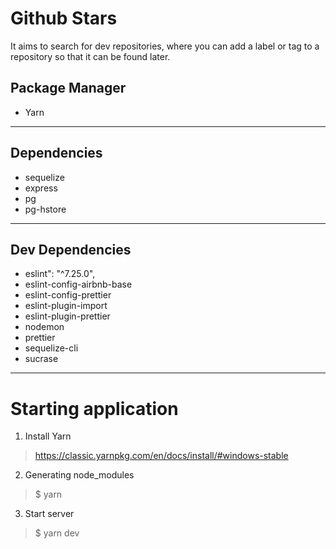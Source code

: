 # Github Stars
It aims to search for dev repositories, where you can add a label or tag to a repository so that it can be found later.

Package Manager
----------------------
 * Yarn 
-----------

 Dependencies
 ---------------------
* sequelize
* express
* pg
* pg-hstore
-----------

Dev Dependencies
 ---------------------
* eslint": "^7.25.0",
* eslint-config-airbnb-base
* eslint-config-prettier
* eslint-plugin-import
* eslint-plugin-prettier
* nodemon
* prettier
* sequelize-cli
* sucrase
-----------


# Starting application
  1) Install Yarn
 > https://classic.yarnpkg.com/en/docs/install/#windows-stable

  2) Generating node_modules
 > $ yarn
  
  3) Start server
 > $ yarn dev
